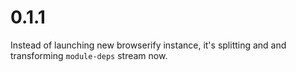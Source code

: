 # 0.1.1

Instead of launching new browserify instance, it's splitting and
and transforming `module-deps` stream now.
